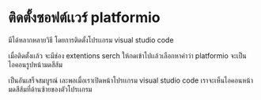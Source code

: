 # ติดตั้งซอฟต์เเวร์ platformio
  มีได้หลากหลายวิธี โดยการติดตั้งโปรเเกรม visual studio code 
  
  เมื่อติดตั้งเเล้ว จะมีช่อง extentions serch ให้กดเข้าไปเเล้วเลือกหาคำว่า platformio จะเป็นไอคอนรูปหน้ามดสีส้ม
  
  เป็นอันเสร็จสมบูรณ์ เละพอเมื่อเราเปิดหน้าโปรเเกรม visual studio code เราจะเห็นไอคอนหน้ามดสีส้มที่ด้านซ้ายของตัวโปรเเกรม
